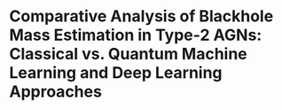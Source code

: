 # Comparative Analysis of Blackhole Mass Estimation in Type-2 AGNs: Classical vs. Quantum Machine Learning and Deep Learning Approaches

